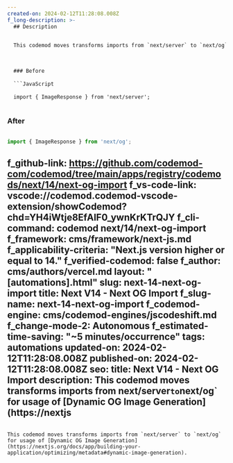 ```yaml
---
created-on: 2024-02-12T11:28:08.008Z
f_long-description: >-
  ## Description
  

  This codemod moves transforms imports from `next/server` to `next/og` for usage of [Dynamic OG Image Generation](https://nextjs.org/docs/app/building-your-application/optimizing/metadata#dynamic-image-generation).
  

  
  ### Before
  
  ```JavaScript
  
  import { ImageResponse } from 'next/server';
  
  ```
  
  ### After
  
  ```JavaScript
  
  import { ImageResponse } from 'next/og';
  
  ```
f_github-link: https://github.com/codemod-com/codemod/tree/main/apps/registry/codemods/next/14/next-og-import
f_vs-code-link: vscode://codemod.codemod-vscode-extension/showCodemod?chd=YH4iWtje8EfAlF0_ywnKrKTrQJY
f_cli-command: codemod next/14/next-og-import
f_framework: cms/framework/next-js.md
f_applicability-criteria: "Next.js version higher or equal to 14."
f_verified-codemod: false
f_author: cms/authors/vercel.md
layout: "[automations].html"
slug: next-14-next-og-import
title: Next V14 - Next OG Import
f_slug-name: next-14-next-og-import
f_codemod-engine: cms/codemod-engines/jscodeshift.md
f_change-mode-2: Autonomous
f_estimated-time-saving: "~5 minutes/occurrence"
tags: automations
updated-on: 2024-02-12T11:28:08.008Z
published-on: 2024-02-12T11:28:08.008Z
seo:
  title: Next V14 - Next OG Import
  description: This codemod moves transforms imports from next/server` to `next/og` for usage of [Dynamic OG Image Generation](https://nextjs
---
```

This codemod moves transforms imports from `next/server` to `next/og` for usage of [Dynamic OG Image Generation](https://nextjs.org/docs/app/building-your-application/optimizing/metadata#dynamic-image-generation).